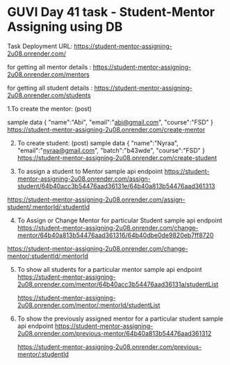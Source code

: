 # GUVI Day 41 task - Student-Mentor Assigning using DB

Task Deployment URL: https://student-mentor-assigning-2u08.onrender.com/

for getting all mentor details : https://student-mentor-assigning-2u08.onrender.com/mentors

for getting all student details : https://student-mentor-assigning-2u08.onrender.com/students

1.To create the mentor: (post)

  sample data
  {
      "name":"Abi",
      "email":"abi@gmail.com",
      "course":"FSD"
  }
https://student-mentor-assigning-2u08.onrender.com/create-mentor

2. To create student: (post)
   sample data
   {
      "name":"Nyraa",
      "email":"nyraa@gmail.com",
      "batch":"b43wde",
      "course":"FSD"
  }
https://student-mentor-assigning-2u08.onrender.com/create-student

3.  To assign a student to Mentor
  sample api endpoint
  https://student-mentor-assigning-2u08.onrender.com/assign-student/64b40acc3b54476aad36131e/64b40a813b54476aad361313

  https://student-mentor-assigning-2u08.onrender.com/assign-student/:mentorId/:studentId   

4. To Assign or Change Mentor for particular Student
   sample api endpoint
  https://student-mentor-assigning-2u08.onrender.com/change-mentor/64b40a813b54476aad361316/64b40dbe0de9820eb7ff8720

  https://student-mentor-assigning-2u08.onrender.com/change-mentor/:studentId/:mentorId

5. To show all students for a particular mentor
   sample api endpoint
   https://student-mentor-assigning-2u08.onrender.com/mentor/64b40acc3b54476aad36131a/studentList

   https://student-mentor-assigning-2u08.onrender.com/mentor/:mentorId/studentList

6. To show the previously assigned mentor for a particular student
   sample api endpoint
   https://student-mentor-assigning-2u08.onrender.com/previous-mentor/64b40a813b54476aad361312

   https://student-mentor-assigning-2u08.onrender.com/previous-mentor/:studentId


   
